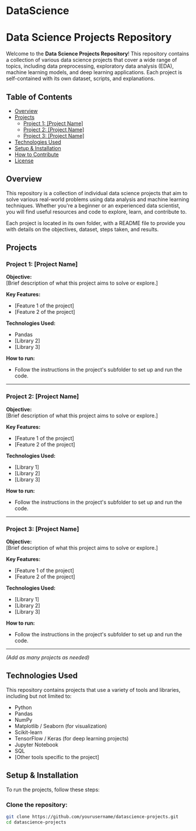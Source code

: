 # DataScience

# Data Science Projects Repository

Welcome to the **Data Science Projects Repository**! This repository contains a collection of various data science projects that cover a wide range of topics, including data preprocessing, exploratory data analysis (EDA), machine learning models, and deep learning applications. Each project is self-contained with its own dataset, scripts, and explanations.

## Table of Contents
- [Overview](#overview)
- [Projects](#projects)
  - [Project 1: [Project Name]](#project-1-project-name)
  - [Project 2: [Project Name]](#project-2-project-name)
  - [Project 3: [Project Name]](#project-3-project-name)
- [Technologies Used](#technologies-used)
- [Setup & Installation](#setup-installation)
- [How to Contribute](#how-to-contribute)
- [License](#license)

## Overview
This repository is a collection of individual data science projects that aim to solve various real-world problems using data analysis and machine learning techniques. Whether you're a beginner or an experienced data scientist, you will find useful resources and code to explore, learn, and contribute to.

Each project is located in its own folder, with a README file to provide you with details on the objectives, dataset, steps taken, and results.

## Projects

### Project 1: [Project Name]
**Objective:**  
[Brief description of what this project aims to solve or explore.]

**Key Features:**
- [Feature 1 of the project]
- [Feature 2 of the project]

**Technologies Used:**
- Pandas
- [Library 2]
- [Library 3]

**How to run:**
- Follow the instructions in the project's subfolder to set up and run the code.

---

### Project 2: [Project Name]
**Objective:**  
[Brief description of what this project aims to solve or explore.]

**Key Features:**
- [Feature 1 of the project]
- [Feature 2 of the project]

**Technologies Used:**
- [Library 1]
- [Library 2]
- [Library 3]

**How to run:**
- Follow the instructions in the project's subfolder to set up and run the code.

---

### Project 3: [Project Name]
**Objective:**  
[Brief description of what this project aims to solve or explore.]

**Key Features:**
- [Feature 1 of the project]
- [Feature 2 of the project]

**Technologies Used:**
- [Library 1]
- [Library 2]
- [Library 3]

**How to run:**
- Follow the instructions in the project's subfolder to set up and run the code.

---

*(Add as many projects as needed)*

## Technologies Used
This repository contains projects that use a variety of tools and libraries, including but not limited to:
- Python
- Pandas
- NumPy
- Matplotlib / Seaborn (for visualization)
- Scikit-learn
- TensorFlow / Keras (for deep learning projects)
- Jupyter Notebook
- SQL
- [Other tools specific to the project]

## Setup & Installation

To run the projects, follow these steps:

### Clone the repository:
```bash
git clone https://github.com/yourusername/datascience-projects.git
cd datascience-projects
